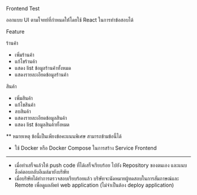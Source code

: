 Frontend Test

ออกแบบ UI ตามโจทย์ที่กำหนดให้่โดยใช้ React ในการทำข้อสอบได้

Feature

ร้านค้า
- เพิ่มร้านค้า
- แก้ไขร้านค้า
- แสดง list ข้อมูลร้านค้าทั้งหมด
- แสดงรายละเอียดข้อมูลร้านค้า

สินค้า
- เพิ่มสินค้า
- แก้ไขสินค้า
- ลบสินค้า
- แสดงรายละเอียดข้อมูลสินค้า
- แสดง list ข้อมูลสินค้าทั้งหมด

** หมายเหตุ ข้อนี้เป็นเพียงข้อคะแนนพิเศษ สามารถข้ามข้อนี้ได้
- ใช้ Docker หรือ Docker Compose ในการสร้าง Service Frontend

***
- เมื่อทำเสร็จแล้วให้ push code ที่ได้เสร็จเรียบร้อย ไปยัง Repository ของตนเอง และแนบลิ้งค์ตอบกลับอีเมล์มายังบริษัท
- เมื่อบริษัทได้ทำการตรวจสอบเรียบร้อยแล้ว บริษัทจะนัดหมายผู้ทดสอบในการสัมภาษณ์และ Remote เพื่อดูผลลัพท์ web application (ไม่จำเป็นต้อง deploy application)
